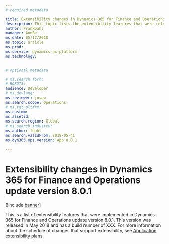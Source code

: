 ```yaml
---
# required metadata

title: Extensibility changes in Dynamics 365 for Finance and Operations update version 8.0.1
description: This topic lists the extensibility features that were released in Dynamics 365 for Finance and Operations version 8.0.1.
author: FrankDahl
manager: AnnBe
ms.date: 05/17/2018
ms.topic: article
ms.prod: 
ms.service: dynamics-ax-platform
ms.technology: 


# optional metadata

# ms.search.form: 
# ROBOTS: 
audience: Developer
# ms.devlang: 
ms.reviewer: josaw
ms.search.scope: Operations
# ms.tgt_pltfrm: 
ms.custom: 
ms.assetid: 
ms.search.region: Global
# ms.search.industry: 
ms.author: fdahl
ms.search.validFrom: 2018-05-41
ms.dyn365.ops.version: App 8.0.1

---
```


# Extensibility changes in Dynamics 365 for Finance and Operations update version 8.0.1

[!include [banner](../includes/banner.md)]

This is a list of extensibility features that were implemented in Dynamics 365 for Finance and Operations update version 8.0.1. This version was released in May 2018 and has a build number of XXX. For more information about the schedule of changes that support extensibility, see [Application extensibility plans](extensibility-roadmap.md).
